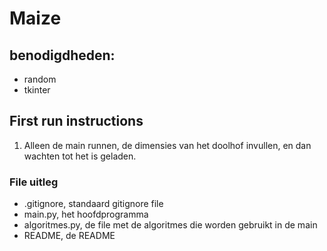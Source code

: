 # Maize

## benodigdheden: 
- random
- tkinter

## First run instructions
1. Alleen de main runnen, de dimensies van het doolhof invullen, en dan wachten tot het is geladen.

### File uitleg
- .gitignore, standaard gitignore file
- main.py, het hoofdprogramma
- algoritmes.py, de file met de algoritmes die worden gebruikt in de main
- README, de README

